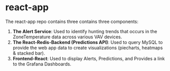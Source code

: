 # react-app

The react-app repo contains three contains three components:

1. **The Alert Service**: Used to identify hunting trends that occurs in the ZoneTemperature data across various VAV devices.
2. **The React-Redis-Backend (Predictions API)**: Used to query MySQL to provide the web app data to create visualizations (piecharts, heatmaps & stacked bar).
3. **Frontend-React**: Used to display Alerts, Predictions, and Provides a link to the Grafana Dashboards.
